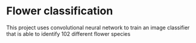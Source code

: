 # Flower classification
This project uses convolutional neural network to train an image classifier that is able to identify 102 different flower species 
